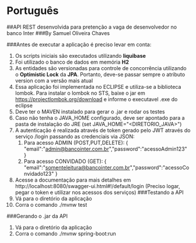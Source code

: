 # Português

##API REST desenvolvida para pretenção a vaga de desenvolvedor no banco Inter
###By Samuel Oliveira Chaves

###Antes de executar a aplicação é preciso levar em conta:

1. Os scripts iniciais são executados utilizando **liquibase**
2. Foi utilizado o banco de dados em memória **H2**
3. As entidades são versionadas para controle de concorrência utilizando o **Optimistic Lock** da **JPA**. Portanto, deve-se passar sempre o atributo version com a versão mais atual
4. Essa aplicação foi implementada no ECLIPSE e utiliza-se a biblioteca lombok. Para instalar o lombok no STS, baixe o jar em https://projectlombok.org/download e informe o executavel .exe do eclipse
5. Deve ter o MAVEN instalado para gerar o .jar e rodar os testes
6. Caso não tenha o JAVA_HOME configurado, deve ser apontado para a pasta de instalação do JRE (set JAVA_HOME="<DIRETORIO_JAVA>")
7. A autenticação é realizada através de token gerado pelo JWT através do serviço /login passando as credenciais via JSON:
	1. Para acesso ADMIN (POST,PUT,DELETE):
		{
			"email":"admin@bancointer.com.br","password":"acessoAdmin123"
		}
	2. Para acesso CONVIDADO (GET):
		{
			"email":"somenteleitura@bancointer.com.br","password":"acessoConvidado123"
		}	
8. Acesse a documentação para mais detalhes em http://localhost:8080/swagger-ui.html#!/default/login (Preciso logar, pegar o token e utilizar nos acessos dos serviços)
###Testando a API
1. Vá para o diretório da aplicação
2. Corra o comando ./mvnw test

###Gerando o .jar da API
1. Vá para o diretório da aplicação
2. Corra o comando ./mvnw spring-boot:run